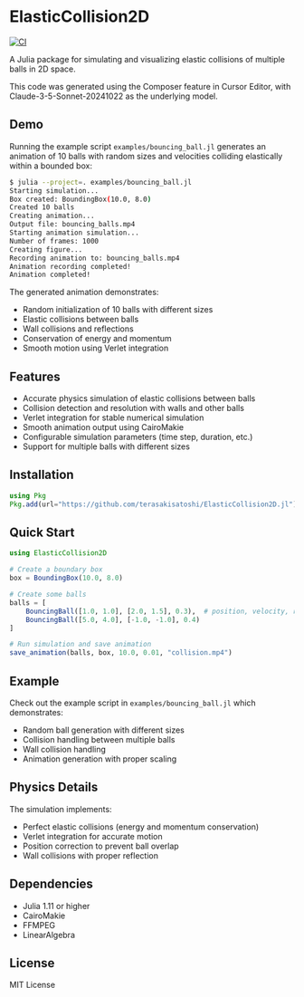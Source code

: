 # ElasticCollision2D

[![CI](https://github.com/terasakisatoshi/ElasticCollision2D.jl/actions/workflows/CI.yml/badge.svg)](https://github.com/terasakisatoshi/ElasticCollision2D.jl/actions/workflows/CI.yml)

A Julia package for simulating and visualizing elastic collisions of multiple balls in 2D space.

This code was generated using the Composer feature in Cursor Editor, with Claude-3-5-Sonnet-20241022 as the underlying model.

## Demo

Running the example script `examples/bouncing_ball.jl` generates an animation of 10 balls with random sizes and velocities colliding elastically within a bounded box:

```bash
$ julia --project=. examples/bouncing_ball.jl
Starting simulation...
Box created: BoundingBox(10.0, 8.0)
Created 10 balls
Creating animation...
Output file: bouncing_balls.mp4
Starting animation simulation...
Number of frames: 1000
Creating figure...
Recording animation to: bouncing_balls.mp4
Animation recording completed!
Animation completed!
```

The generated animation demonstrates:
- Random initialization of 10 balls with different sizes
- Elastic collisions between balls
- Wall collisions and reflections
- Conservation of energy and momentum
- Smooth motion using Verlet integration

## Features

- Accurate physics simulation of elastic collisions between balls
- Collision detection and resolution with walls and other balls
- Verlet integration for stable numerical simulation
- Smooth animation output using CairoMakie
- Configurable simulation parameters (time step, duration, etc.)
- Support for multiple balls with different sizes

## Installation

```julia
using Pkg
Pkg.add(url="https://github.com/terasakisatoshi/ElasticCollision2D.jl")
```

## Quick Start

```julia
using ElasticCollision2D

# Create a boundary box
box = BoundingBox(10.0, 8.0)

# Create some balls
balls = [
    BouncingBall([1.0, 1.0], [2.0, 1.5], 0.3),  # position, velocity, radius
    BouncingBall([5.0, 4.0], [-1.0, -1.0], 0.4)
]

# Run simulation and save animation
save_animation(balls, box, 10.0, 0.01, "collision.mp4")
```

## Example

Check out the example script in `examples/bouncing_ball.jl` which demonstrates:
- Random ball generation with different sizes
- Collision handling between multiple balls
- Wall collision handling
- Animation generation with proper scaling

## Physics Details

The simulation implements:
- Perfect elastic collisions (energy and momentum conservation)
- Verlet integration for accurate motion
- Position correction to prevent ball overlap
- Wall collisions with proper reflection

## Dependencies

- Julia 1.11 or higher
- CairoMakie
- FFMPEG
- LinearAlgebra

## License

MIT License
